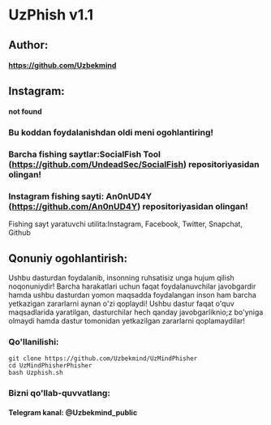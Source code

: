 # UzPhish v1.1
## Author: 
#### https://github.com/Uzbekmind
## Instagram:
#### not found
### Bu koddan foydalanishdan oldi meni ogohlantiring! 
### Barcha fishing saytlar:SocialFish Tool (https://github.com/UndeadSec/SocialFish) repositoriyasidan olingan!
### Instagram fishing sayti: An0nUD4Y (https://github.com/An0nUD4Y) repositoriyasidan olingan!

Fishing sayt yaratuvchi utilita:Instagram, Facebook, Twitter, Snapchat, Github

## Qonuniy ogohlantirish:
Ushbu dasturdan foydalanib, insonning ruhsatisiz unga hujum qilish noqonuniydir! Barcha harakatlari uchun faqat foydalanuvchilar javobgardir hamda ushbu dasturdan yomon maqsadda foydalangan inson ham barcha yetkazigan zararlarni aynan o'zi qoplaydi! Ushbu dastur faqat o'quv maqsadlarida yaratilgan, dasturchilar hech qanday javobgarliknio;z bo'yniga olmaydi hamda dastur tomonidan yetkazilgan zararlarni qoplamaydilar!



### Qo'llanilishi:
```
git clone https://github.com/Uzbekmind/UzMindPhisher
cd UzMindPhisherPhisher
bash Uzphish.sh
```

### Bizni qo'llab-quvvatlang:
#### Telegram kanal: @Uzbekmind_public



